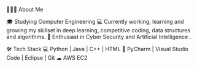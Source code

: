 👨🏻‍💻 About Me

🎓   Studying Computer Engineering
💻   Currently working, learning and growing my skillset in deep learning, competitive coding, data structures and algorithms.
🌱   Enthusiast in Cyber Security and Artificial Intelligence .

🛠 Tech Stack
💻   Python | Java | C++ | HTML
🔧   PyCharm | Visual Studio Code | Eclipse | Git
☁    AWS EC2




